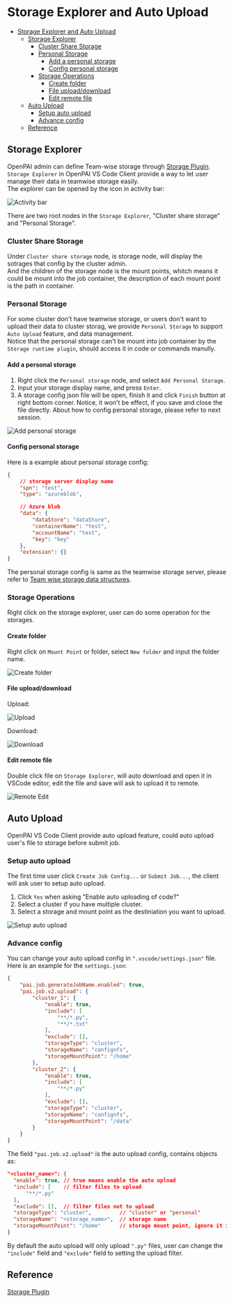 # Storage Explorer and Auto Upload

- [Storage Explorer and Auto Upload](#storage-explorer-and-auto-upload)
  - [Storage Explorer](#storage-explorer)
    - [Cluster Share Storage](#cluster-share-storage)
    - [Personal Storage](#personal-storage)
      - [Add a personal storage](#add-a-personal-storage)
      - [Config personal storage](#config-personal-storage)
    - [Storage Operations](#storage-operations)
      - [Create folder](#create-folder)
      - [File upload/download](#file-uploaddownload)
      - [Edit remote file](#edit-remote-file)
  - [Auto Upload](#auto-upload)
    - [Setup auto upload](#setup-auto-upload)
    - [Advance config](#advance-config)
  - [Reference](#reference)

## Storage Explorer

OpenPAI admin can define Team-wise storage through [Storage Plugin](https://github.com/microsoft/pai/tree/master/contrib/storage_plugin).  
`Storage Explorer` in OpenPAI VS Code Client provide a way to let user manage their data in teamwise storage easily.  
The explorer can be opened by the icon in activity bar:

![Activity bar](../assets/storage_active_bar.gif)

There are two root nodes in the `Storage Explorer`, "Cluster share storage" and "Personal Storage".

### Cluster Share Storage

Under `Cluster share storage` node, is storage node, will display the sotrages that config by the cluster admin.  
And the children of the storage node is the mount points, whitch means it could be mount into the job container, the description of each mount point is the path in container.

### Personal Storage

For some cluster don't have teamwise storage, or users don't want to upload their data to cluster storag, we provide `Personal Storage` to support `Auto Upload` feature, and data management.  
Notice that the personal storage can't be mount into job container by the `Storage runtime plugin`, should access it in code or commands manully.

#### Add a personal storage

1. Right click the `Personal storage` node, and select `Add Personal Storage`.
2. Input your storage display name, and press `Enter`.
3. A storage config json file will be open, finish it and click `Finish` button at right bottom corner. Notice, it won't be effect, if you save and close the file directly. About how to config personal storage, please refer to next session.

![Add personal storage](../assets/add_personal_storage.gif)

#### Config personal storage

Here is a example about personal storage config:

```json
{
    // storage server display name
    "spn": "test",
    "type": "azureblob",

    // Azure blob
    "data": {
        "dataStore": "dataStore",
        "containerName": "test",
        "accountName": "test",
        "key": "key"
    },
    "extension": {}
}
```

The personal storage config is same as the teamwise storage server, please refer to [Team wise storage data structures](https://github.com/microsoft/pai/tree/master/contrib/storage_plugin#team-wise-storage-data-structures-).

### Storage Operations

Right click on the storage explorer, user can do some operation for the storages.

#### Create folder

Right click on `Mount Point` or folder, select `New folder` and input the folder name.

![Create folder](../assets/storage_new_folder.gif)

#### File upload/download

Upload:

![Upload](../assets/storage_upload_file.gif)

Download:

![Download](../assets/storage_download_file.gif)

#### Edit remote file

Double click file on `Storage Explorer`, will auto download and open it in VSCode editor, edit the file and save will ask to upload it to remote.

![Remote Edit](../assets/storage_remote_edit.gif)

## Auto Upload

OpenPAI VS Code Client provide auto upload feature, could auto upload user's file to storage before submit job.

### Setup auto upload

The first time user click `Create Job Config...` or `Submit Job...`, the client will ask user to setup auto upload.

1. Click `Yes` when asking "Enable auto uploading of code?"
2. Select a cluster if you have multiple cluster.
3. Select a storage and mount point as the destiniation you want to upload.

![Setup auto upload](../assets/storage_setup_auto_upload.gif)

### Advance config

You can change your auto upload config in `".vscode/settings.json"` file.  
Here is an example for the `settings.json`:

```json
{
    "pai.job.generateJobName.enabled": true,
    "pai.job.v2.upload": {
        "cluster_1": {
            "enable": true,
            "include": [
                "**/*.py",
                "**/*.txt"
            ],
            "exclude": [],
            "storageType": "cluster",
            "storageName": "confignfs",
            "storageMountPoint": "/home"
        },
        "cluster_2": {
            "enable": true,
            "include": [
                "**/*.py"
            ],
            "exclude": [],
            "storageType": "cluster",
            "storageName": "confignfs",
            "storageMountPoint": "/data"
        }
    }
}
```

The field `"pai.job.v2.upload"` is the auto upload config, contains objects as:

```json
"<cluster_name>": {
  "enable": true, // true means enable the auto upload
  "include": [    // filter files to upload
      "**/*.py"
  ],
  "exclude": [],  // filter files not to upload
  "storageType": "cluster",         // "cluster" or "personal"
  "storageName": "<storage_name>",  // storage name
  "storageMountPoint": "/home"      // storage mount point, ignore it if storageType is "personal"
}
```

By default the auto upload will only upload `".py"` files, user can change the `"include"` field and `"exclude"` field to setting the upload filter.

## Reference
[Storage Plugin](https://github.com/microsoft/pai/tree/master/contrib/storage_plugin)
